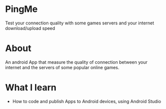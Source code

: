 # PingMe
Test your connection quality with some games servers and your internet download/upload speed

# About
An android App that measure the quality of connection between your internet and the servers of some popular online games.

# What I learn
- How to code and publish Apps to Android devices, using Android Studio
